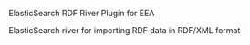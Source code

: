 ElasticSearch RDF River Plugin for EEA

ElasticSearch river for importing RDF data in RDF/XML format
